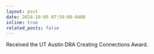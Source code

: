 ```yaml
---
layout: post
date: 2024-10-05 07:59:00-0400
inline: true
related_posts: false
---
```


Received the UT Austin DRA Creating Connections Award.